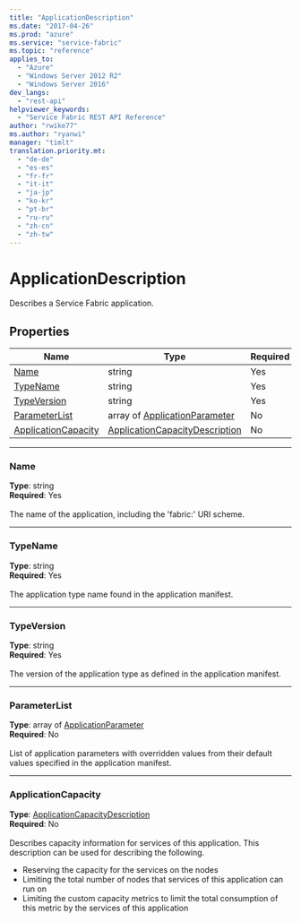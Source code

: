 ```yaml
---
title: "ApplicationDescription"
ms.date: "2017-04-26"
ms.prod: "azure"
ms.service: "service-fabric"
ms.topic: "reference"
applies_to: 
  - "Azure"
  - "Windows Server 2012 R2"
  - "Windows Server 2016"
dev_langs: 
  - "rest-api"
helpviewer_keywords: 
  - "Service Fabric REST API Reference"
author: "rwike77"
ms.author: "ryanwi"
manager: "timlt"
translation.priority.mt: 
  - "de-de"
  - "es-es"
  - "fr-fr"
  - "it-it"
  - "ja-jp"
  - "ko-kr"
  - "pt-br"
  - "ru-ru"
  - "zh-cn"
  - "zh-tw"
---
```

# ApplicationDescription

Describes a Service Fabric application.

## Properties
| Name | Type | Required |
| --- | --- | --- |
| [Name](#name) | string | Yes |
| [TypeName](#typename) | string | Yes |
| [TypeVersion](#typeversion) | string | Yes |
| [ParameterList](#parameterlist) | array of [ApplicationParameter](model-ApplicationParameter.md) | No |
| [ApplicationCapacity](#applicationcapacity) | [ApplicationCapacityDescription](model-ApplicationCapacityDescription.md) | No |

____
### Name
__Type__: string <br/>
__Required__: Yes<br/>
<br/>
The name of the application, including the 'fabric:' URI scheme.

____
### TypeName
__Type__: string <br/>
__Required__: Yes<br/>
<br/>
The application type name found in the application manifest.

____
### TypeVersion
__Type__: string <br/>
__Required__: Yes<br/>
<br/>
The version of the application type as defined in the application manifest.

____
### ParameterList
__Type__: array of [ApplicationParameter](model-ApplicationParameter.md) <br/>
__Required__: No<br/>
<br/>
List of application parameters with overridden values from their default values specified in the application manifest.

____
### ApplicationCapacity
__Type__: [ApplicationCapacityDescription](model-ApplicationCapacityDescription.md) <br/>
__Required__: No<br/>
<br/>
Describes capacity information for services of this application. This description can be used for describing the following.
- Reserving the capacity for the services on the nodes
- Limiting the total number of nodes that services of this application can run on
- Limiting the custom capacity metrics to limit the total consumption of this metric by the services of this application

